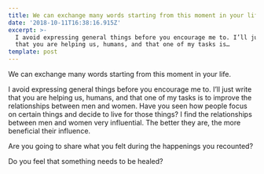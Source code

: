 ```yaml
---
title: We can exchange many words starting from this moment in your life.
date: '2018-10-11T16:38:16.915Z'
excerpt: >-
  I avoid expressing general things before you encourage me to. I’ll just write
  that you are helping us, humans, and that one of my tasks is…
template: post
---
```

We can exchange many words starting from this moment in your life.

I avoid expressing general things before you encourage me to. I’ll just write that you are helping us, humans, and that one of my tasks is to improve the relationships between men and women. Have you seen how people focus on certain things and decide to live for those things? I find the relationships between men and women very influential. The better they are, the more beneficial their influence.

Are you going to share what you felt during the happenings you recounted?

Do you feel that something needs to be healed?
